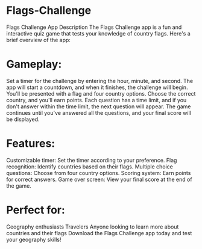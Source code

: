 # Flags-Challenge
Flags Challenge App Description The Flags Challenge app is a fun and interactive quiz game that tests your knowledge of country flags. Here's a brief overview of the app:
# Gameplay:
Set a timer for the challenge by entering the hour, minute, and second.
The app will start a countdown, and when it finishes, the challenge will begin.
You'll be presented with a flag and four country options. Choose the correct country, and you'll earn points.
Each question has a time limit, and if you don't answer within the time limit, the next question will appear.
The game continues until you've answered all the questions, and your final score will be displayed.
# Features:
Customizable timer: Set the timer according to your preference.
Flag recognition: Identify countries based on their flags.
Multiple choice questions: Choose from four country options.
Scoring system: Earn points for correct answers.
Game over screen: View your final score at the end of the game.
# Perfect for:
Geography enthusiasts
Travelers
Anyone looking to learn more about countries and their flags
Download the Flags Challenge app today and test your geography skills!
